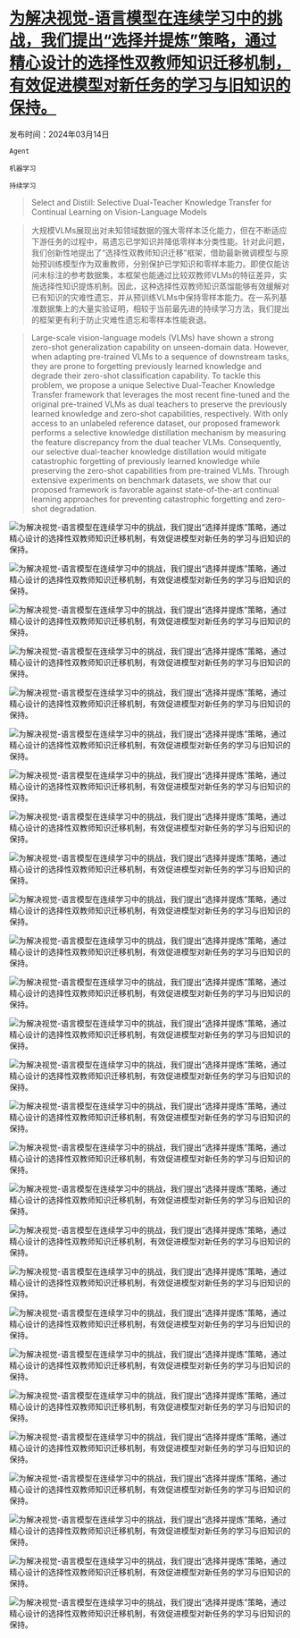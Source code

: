 # [为解决视觉-语言模型在连续学习中的挑战，我们提出“选择并提炼”策略，通过精心设计的选择性双教师知识迁移机制，有效促进模型对新任务的学习与旧知识的保持。](https://arxiv.org/abs/2403.09296)

发布时间：2024年03月14日

`Agent`

`机器学习`

`持续学习`

> Select and Distill: Selective Dual-Teacher Knowledge Transfer for Continual Learning on Vision-Language Models

> 大规模VLMs展现出对未知领域数据的强大零样本泛化能力，但在不断适应下游任务的过程中，易遗忘已学知识并降低零样本分类性能。针对此问题，我们创新性地提出了“选择性双教师知识迁移”框架，借助最新微调模型与原始预训练模型作为双重教师，分别保护已学知识和零样本能力。即使仅能访问未标注的参考数据集，本框架也能通过比较双教师VLMs的特征差异，实施选择性知识提炼机制。因此，这种选择性双教师知识蒸馏能够有效缓解对已有知识的灾难性遗忘，并从预训练VLMs中保持零样本能力。在一系列基准数据集上的大量实验证明，相较于当前最先进的持续学习方法，我们提出的框架更有利于防止灾难性遗忘和零样本性能衰退。

> Large-scale vision-language models (VLMs) have shown a strong zero-shot generalization capability on unseen-domain data. However, when adapting pre-trained VLMs to a sequence of downstream tasks, they are prone to forgetting previously learned knowledge and degrade their zero-shot classification capability. To tackle this problem, we propose a unique Selective Dual-Teacher Knowledge Transfer framework that leverages the most recent fine-tuned and the original pre-trained VLMs as dual teachers to preserve the previously learned knowledge and zero-shot capabilities, respectively. With only access to an unlabeled reference dataset, our proposed framework performs a selective knowledge distillation mechanism by measuring the feature discrepancy from the dual teacher VLMs. Consequently, our selective dual-teacher knowledge distillation would mitigate catastrophic forgetting of previously learned knowledge while preserving the zero-shot capabilities from pre-trained VLMs. Through extensive experiments on benchmark datasets, we show that our proposed framework is favorable against state-of-the-art continual learning approaches for preventing catastrophic forgetting and zero-shot degradation.

![为解决视觉-语言模型在连续学习中的挑战，我们提出“选择并提炼”策略，通过精心设计的选择性双教师知识迁移机制，有效促进模型对新任务的学习与旧知识的保持。](../../../paper_images/2403.09296/x1.png)

![为解决视觉-语言模型在连续学习中的挑战，我们提出“选择并提炼”策略，通过精心设计的选择性双教师知识迁移机制，有效促进模型对新任务的学习与旧知识的保持。](../../../paper_images/2403.09296/x2.png)

![为解决视觉-语言模型在连续学习中的挑战，我们提出“选择并提炼”策略，通过精心设计的选择性双教师知识迁移机制，有效促进模型对新任务的学习与旧知识的保持。](../../../paper_images/2403.09296/x3.png)

![为解决视觉-语言模型在连续学习中的挑战，我们提出“选择并提炼”策略，通过精心设计的选择性双教师知识迁移机制，有效促进模型对新任务的学习与旧知识的保持。](../../../paper_images/2403.09296/x4.png)

![为解决视觉-语言模型在连续学习中的挑战，我们提出“选择并提炼”策略，通过精心设计的选择性双教师知识迁移机制，有效促进模型对新任务的学习与旧知识的保持。](../../../paper_images/2403.09296/x5.png)

![为解决视觉-语言模型在连续学习中的挑战，我们提出“选择并提炼”策略，通过精心设计的选择性双教师知识迁移机制，有效促进模型对新任务的学习与旧知识的保持。](../../../paper_images/2403.09296/x6.png)

![为解决视觉-语言模型在连续学习中的挑战，我们提出“选择并提炼”策略，通过精心设计的选择性双教师知识迁移机制，有效促进模型对新任务的学习与旧知识的保持。](../../../paper_images/2403.09296/x7.png)

![为解决视觉-语言模型在连续学习中的挑战，我们提出“选择并提炼”策略，通过精心设计的选择性双教师知识迁移机制，有效促进模型对新任务的学习与旧知识的保持。](../../../paper_images/2403.09296/fgvc-aircraft.png)

![为解决视觉-语言模型在连续学习中的挑战，我们提出“选择并提炼”策略，通过精心设计的选择性双教师知识迁移机制，有效促进模型对新任务的学习与旧知识的保持。](../../../paper_images/2403.09296/stanford-cars.png)

![为解决视觉-语言模型在连续学习中的挑战，我们提出“选择并提炼”策略，通过精心设计的选择性双教师知识迁移机制，有效促进模型对新任务的学习与旧知识的保持。](../../../paper_images/2403.09296/flowers-102.png)

![为解决视觉-语言模型在连续学习中的挑战，我们提出“选择并提炼”策略，通过精心设计的选择性双教师知识迁移机制，有效促进模型对新任务的学习与旧知识的保持。](../../../paper_images/2403.09296/food-101.png)

![为解决视觉-语言模型在连续学习中的挑战，我们提出“选择并提炼”策略，通过精心设计的选择性双教师知识迁移机制，有效促进模型对新任务的学习与旧知识的保持。](../../../paper_images/2403.09296/x8.png)

![为解决视觉-语言模型在连续学习中的挑战，我们提出“选择并提炼”策略，通过精心设计的选择性双教师知识迁移机制，有效促进模型对新任务的学习与旧知识的保持。](../../../paper_images/2403.09296/x9.png)

![为解决视觉-语言模型在连续学习中的挑战，我们提出“选择并提炼”策略，通过精心设计的选择性双教师知识迁移机制，有效促进模型对新任务的学习与旧知识的保持。](../../../paper_images/2403.09296/x10.png)

![为解决视觉-语言模型在连续学习中的挑战，我们提出“选择并提炼”策略，通过精心设计的选择性双教师知识迁移机制，有效促进模型对新任务的学习与旧知识的保持。](../../../paper_images/2403.09296/x11.png)

![为解决视觉-语言模型在连续学习中的挑战，我们提出“选择并提炼”策略，通过精心设计的选择性双教师知识迁移机制，有效促进模型对新任务的学习与旧知识的保持。](../../../paper_images/2403.09296/x12.png)

![为解决视觉-语言模型在连续学习中的挑战，我们提出“选择并提炼”策略，通过精心设计的选择性双教师知识迁移机制，有效促进模型对新任务的学习与旧知识的保持。](../../../paper_images/2403.09296/x13.png)

![为解决视觉-语言模型在连续学习中的挑战，我们提出“选择并提炼”策略，通过精心设计的选择性双教师知识迁移机制，有效促进模型对新任务的学习与旧知识的保持。](../../../paper_images/2403.09296/x14.png)

![为解决视觉-语言模型在连续学习中的挑战，我们提出“选择并提炼”策略，通过精心设计的选择性双教师知识迁移机制，有效促进模型对新任务的学习与旧知识的保持。](../../../paper_images/2403.09296/x15.png)

![为解决视觉-语言模型在连续学习中的挑战，我们提出“选择并提炼”策略，通过精心设计的选择性双教师知识迁移机制，有效促进模型对新任务的学习与旧知识的保持。](../../../paper_images/2403.09296/x16.png)

![为解决视觉-语言模型在连续学习中的挑战，我们提出“选择并提炼”策略，通过精心设计的选择性双教师知识迁移机制，有效促进模型对新任务的学习与旧知识的保持。](../../../paper_images/2403.09296/x17.png)

![为解决视觉-语言模型在连续学习中的挑战，我们提出“选择并提炼”策略，通过精心设计的选择性双教师知识迁移机制，有效促进模型对新任务的学习与旧知识的保持。](../../../paper_images/2403.09296/x18.png)

![为解决视觉-语言模型在连续学习中的挑战，我们提出“选择并提炼”策略，通过精心设计的选择性双教师知识迁移机制，有效促进模型对新任务的学习与旧知识的保持。](../../../paper_images/2403.09296/x19.png)

![为解决视觉-语言模型在连续学习中的挑战，我们提出“选择并提炼”策略，通过精心设计的选择性双教师知识迁移机制，有效促进模型对新任务的学习与旧知识的保持。](../../../paper_images/2403.09296/x20.png)

![为解决视觉-语言模型在连续学习中的挑战，我们提出“选择并提炼”策略，通过精心设计的选择性双教师知识迁移机制，有效促进模型对新任务的学习与旧知识的保持。](../../../paper_images/2403.09296/x21.png)

![为解决视觉-语言模型在连续学习中的挑战，我们提出“选择并提炼”策略，通过精心设计的选择性双教师知识迁移机制，有效促进模型对新任务的学习与旧知识的保持。](../../../paper_images/2403.09296/x22.png)

![为解决视觉-语言模型在连续学习中的挑战，我们提出“选择并提炼”策略，通过精心设计的选择性双教师知识迁移机制，有效促进模型对新任务的学习与旧知识的保持。](../../../paper_images/2403.09296/x23.png)